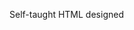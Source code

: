 Self-taught HTML designed
              
 
 
 
      
 
 
                                                                  